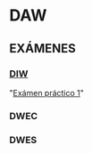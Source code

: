 # DAW
## EXÁMENES

### [DIW](https://github.com/Britza/DAW/tree/main/DIW)
"[Exámen práctico 1](https://github.com/Britza/DAW/blob/main/DIW/Examen%20practico%201%20DIW.pdf)"
### DWEC
### DWES
